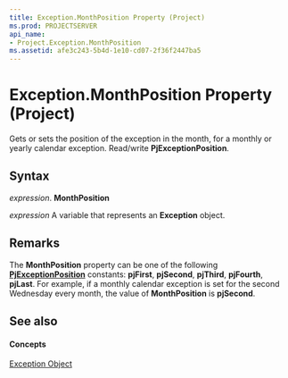 ```yaml
---
title: Exception.MonthPosition Property (Project)
ms.prod: PROJECTSERVER
api_name:
- Project.Exception.MonthPosition
ms.assetid: afe3c243-5b4d-1e10-cd07-2f36f2447ba5
---
```



# Exception.MonthPosition Property (Project)

Gets or sets the position of the exception in the month, for a monthly or yearly calendar exception. Read/write  **PjExceptionPosition**.


## Syntax

 _expression_. **MonthPosition**

 _expression_ A variable that represents an **Exception** object.


## Remarks

The  **MonthPosition** property can be one of the following **[PjExceptionPosition](pjexceptionposition-enumeration-project.md)** constants: **pjFirst**, **pjSecond**, **pjThird**, **pjFourth**, **pjLast**. For example, if a monthly calendar exception is set for the second Wednesday every month, the value of **MonthPosition** is **pjSecond**.


## See also


#### Concepts


[Exception Object](exception-object-project.md)
